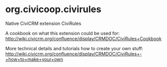 # org.civicoop.civirules
Native CiviCRM extension CiviRules

A cookbook on what this extension could be used for: http://wiki.civicrm.org/confluence/display/CRMDOC/CiviRules+Cookbook

More technical details and tutorials how to create your own stuff: http://wiki.civicrm.org/confluence/display/CRMDOC/CiviRules+-+how+to+make+your+own
